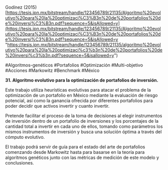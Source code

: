 Godínez (2015) [https://tesis.ipn.mx/bitstream/handle/123456789/21135/Algoritmo%20evolutivo%20para%20la%20optimizaci%C3%B3n%20de%20portafolios%20de%20inversi%C3%B3n.pdf?sequence=5&isAllowed=y](https://tesis.ipn.mx/bitstream/handle/123456789/21135/Algoritmo%20evolutivo%20para%20la%20optimizaci%C3%B3n%20de%20portafolios%20de%20inversi%C3%B3n.pdf?sequence=5&isAllowed=y "https://tesis.ipn.mx/bitstream/handle/123456789/21135/algoritmo%20evolutivo%20para%20la%20optimizaci%c3%b3n%20de%20portafolios%20de%20inversi%c3%b3n.pdf?sequence=5&isallowed=y")

#Algoritmos-genéticos #Portafolios #Optimización 
#Multi-objetivo #Acciones #Markowitz #Benchmark #México 

**31. Algoritmo evolutivo para la optimización de portafolios de inversión.**

Este trabajo utiliza heurísticas evolutivas para atacar el problema de la optimización de un portafolio en México mediante la evaluación de riesgo potencial, así como la ganancia ofrecida por diferentes portafolios para poder decidir que activos invertir y cuanto invertir.

Pretende facilitar el proceso de la toma de decisiones al elegir instrumentos de inversión dentro de un portafolio de inversiones y los porcentajes de la cantidad total a invertir en cada uno de ellos, tomando como parámetros los mismos instrumentos de inversión y busca una solución óptima a través del cómputo evolutivo.

El trabajo podrá servir de guía para el estado del arte de portafolios comenzando desde Markowitz hasta para basarse en la teoría para algoritmos genéticos junto con las métricas de medición de este modelo y conclusiones.